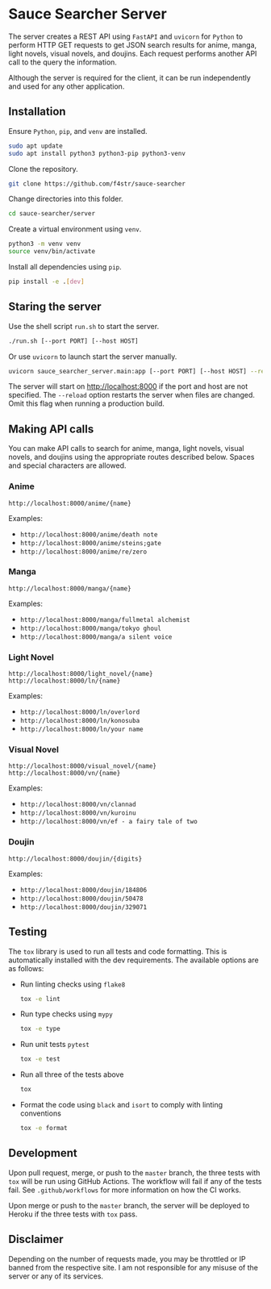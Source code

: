 # Sauce Searcher Server

The server creates a REST API using `FastAPI` and `uvicorn` for `Python` to perform HTTP GET requests to get JSON search results for anime, manga, light novels, visual novels, and doujins. Each request performs another API call to the query the information.

Although the server is required for the client, it can be run independently and used for any other application.

## Installation

Ensure `Python`, `pip`, and `venv` are installed.

```bash
sudo apt update
sudo apt install python3 python3-pip python3-venv
```

Clone the repository.

```bash
git clone https://github.com/f4str/sauce-searcher
```

Change directories into this folder.

```bash
cd sauce-searcher/server
```

Create a virtual environment using `venv`.

```bash
python3 -m venv venv
source venv/bin/activate
```

Install all dependencies using `pip`.

```bash
pip install -e .[dev]
```

## Staring the server

Use the shell script `run.sh` to start the server.

```bash
./run.sh [--port PORT] [--host HOST]
```

Or use `uvicorn` to launch start the server manually.

```bash
uvicorn sauce_searcher_server.main:app [--port PORT] [--host HOST] --reload
```

The server will start on <http://localhost:8000> if the port and host are not specified. The `--reload` option restarts the server when files are changed. Omit this flag when running a production build.

## Making API calls

You can make API calls to search for anime, manga, light novels, visual novels, and doujins using the appropriate routes described below. Spaces and special characters are allowed.

### Anime

```http
http://localhost:8000/anime/{name}
```

Examples:

* `http://localhost:8000/anime/death note`
* `http://localhost:8000/anime/steins;gate`
* `http://localhost:8000/anime/re/zero`

### Manga

```http
http://localhost:8000/manga/{name}
```

Examples:

* `http://localhost:8000/manga/fullmetal alchemist`
* `http://localhost:8000/manga/tokyo ghoul`
* `http://localhost:8000/manga/a silent voice`

### Light Novel

```http
http://localhost:8000/light_novel/{name}
http://localhost:8000/ln/{name}
```

Examples:

* `http://localhost:8000/ln/overlord`
* `http://localhost:8000/ln/konosuba`
* `http://localhost:8000/ln/your name`

### Visual Novel

```http
http://localhost:8000/visual_novel/{name}
http://localhost:8000/vn/{name}
```

Examples:

* `http://localhost:8000/vn/clannad`
* `http://localhost:8000/vn/kuroinu`
* `http://localhost:8000/vn/ef - a fairy tale of two`

### Doujin

```http
http://localhost:8000/doujin/{digits}
```

Examples:

* `http://localhost:8000/doujin/184806`
* `http://localhost:8000/doujin/50478`
* `http://localhost:8000/doujin/329071`

## Testing

The `tox` library is used to run all tests and code formatting. This is automatically installed with the dev requirements. The available options are as follows:

* Run linting checks using `flake8`

    ```bash
    tox -e lint
    ```

* Run type checks using `mypy`

    ```bash
    tox -e type
    ```

* Run unit tests `pytest`

    ```bash
    tox -e test
    ```

* Run all three of the tests above

    ```bash
    tox
    ```

* Format the code using `black` and `isort` to comply with linting conventions

    ```bash
    tox -e format
    ```

## Development

Upon pull request, merge, or push to the `master` branch, the three tests with `tox` will be run using GitHub Actions. The workflow will fail if any of the tests fail. See `.github/workflows` for more information on how the CI works.

Upon merge or push to the `master` branch, the server will be deployed to Heroku if the three tests with `tox` pass.

## Disclaimer

Depending on the number of requests made, you may be throttled or IP banned from the respective site. I am not responsible for any misuse of the server or any of its services.

